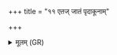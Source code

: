 +++
title = "११ एतज् जातं पृदाकूनाम्"

+++
<details><summary>मूलम् (GR)</summary>

एतज् जातं पृदाकूनाम्  
अरसं जीवले कृधि ।  
इन्द्रस्य भद्रिका वीरुद्  
असीह विषदूषणी ॥ +++(asīha see Kim 2014, 64; Bhatt. asī hi)+++
</details>